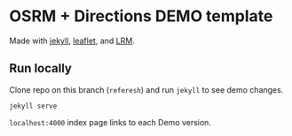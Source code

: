 # OSRM + Directions DEMO template

Made with [jekyll](http://jekyllrb.com/), [leaflet](http://leafletjs.com/), and [LRM](http://www.liedman.net/leaflet-routing-machine/).

## Run locally

Clone repo on this branch (`referesh`) and run `jekyll` to see demo changes.

```
jekyll serve 
```

`localhost:4000` index page links to each Demo version. 
